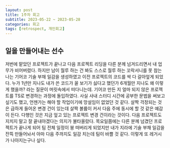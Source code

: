 ```yaml
---
layout: post
title: 1주차 회고
subtitle: 2023-05-22 ~ 2023-05-28
categories: 회고
tags: [retrospect, 개인회고]
---
```


## 일을 만들어내는 선수

저번에 맡았던 프로젝트가 끝나고 다음 프로젝트 리딩을 다른 분께 넘겨드리면서 내 업무가 비어버렸다. 하지만 남이 월루 하는 건 봐도 스스로 월루 하는 꼬락서니를 못 참는 나는 기어코 기술 부채 일감을 생성하였고 이전 프로젝트의 코드를 싹 다 갈아엎게 되었다. 누가 1년만 지나도 내가 쓴 코드가 꼴 보기가 싫다고 했던가 6개월만 지나도 왜 이렇게 했을까? 라는 질문이 머릿속에서 떠다니는데. 기어코 만든 지 얼마 되지 않은 프로젝트를 TS로 변경하는 과정에 돌입하였다. 사실 사내 스터디 시간에 공부한 문법을 써보고 싶기도 했고, 언젠가는 해야 할 작업이기에 망설임이 없었던 것 같다. 살짝 걱정되는 것은 급하게 들어온 변경 건이 있는데 살짝 볼륨이 커서 다음 주에 동시에 할 것 같은 예감이 든다. 다행인 것은 지금 엎고 있는 프로젝트 변경 건이라는 것이다. 다음 프로젝트도 지치지 말고 잘 끝내야겠다는 의지가 불타올랐다.
목요일쯤에는 다른 분께 넘겼던 프로젝트가 끝나게 되어 팀 전체 일정이 붕 떠버리게 되었지만 내가 지라에 기술 부채 일감을 잔뜩 만들어놔서 아마 다음 주까지도 일감 치는데 팀이 바쁠 것 같다. 이렇게 또 레거시가 나아지는구나 싶다.
